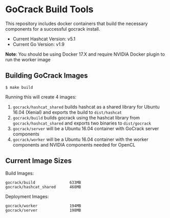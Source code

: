 # GoCrack Build Tools

This repository includes docker containers that build the necessary components for a successful gocrack install.

* Current Hashcat Version: v5.1
* Current Go Version: v1.9

**Note**: You should be using Docker 17.X and require NVIDIA Docker plugin to run the worker image

## Building GoCrack Images

    $ make build

Running this will create 4 images:

1. `gocrack/hashcat_shared` builds hashcat as a shared library for Ubuntu 16.04 (Xenial) and exports the build to `dist/hashcat`
1. `gocrack/build` builds gocrack using the hashcat library from `gocrack/hashcat_shared` and exports two binaries to `dist/gocrack`
1. `gocrack/server` will be a Ubuntu 16.04 container with GoCrack server components
1. `gocrack/worker` will be a Ubuntu 16.04 container with the worker components and NVIDIA components needed for OpenCL

## Current Image Sizes

Build Images:

    gocrack/build               633MB
    gocrack/hashcat_shared      468MB

Deployment Images:

    gocrack/worker              194MB
    gocrack/server              198MB